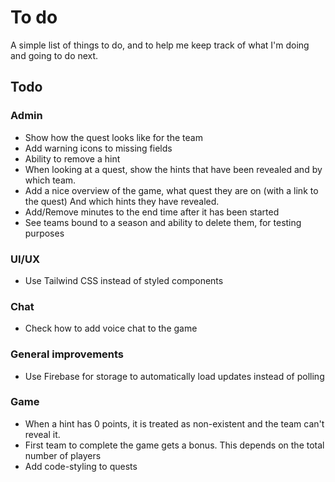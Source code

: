# To do

A simple list of things to do, and to help me keep track of what I'm doing and going to do next.

## Todo

### Admin

- Show how the quest looks like for the team
- Add warning icons to missing fields
- Ability to remove a hint
- When looking at a quest, show the hints that have been revealed and by which team.
- Add a nice overview of the game, what quest they are on (with a link to the quest)
      And which hints they have revealed.
- Add/Remove minutes to the end time after it has been started
- See teams bound to a season and ability to delete them, for testing purposes

### UI/UX

- Use Tailwind CSS instead of styled components

### Chat

- Check how to add voice chat to the game

### General improvements

- Use Firebase for storage to automatically load updates instead of polling

### Game

- When a hint has 0 points, it is treated as non-existent and the team can't reveal it.
- First team to complete the game gets a bonus. This depends on the total number of players
- Add code-styling to quests

